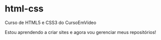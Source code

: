 # html-css
 Curso de HTML5 e CSS3 do CursoEmVídeo

Estou aprendendo a criar sites e agora vou gerenciar meus repositórios!